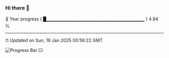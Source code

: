 ### Hi there 👋

⏳ Year progress { █▁▁▁▁▁▁▁▁▁▁▁▁▁▁▁▁▁▁▁▁▁▁▁▁▁▁▁▁▁ } 4.94 %

---

⏰ Updated on Sun, 19 Jan 2025 00:56:22 GMT

![Progress Bar CI](https://github.com/code-lakshay/GitHub-Actions-Demo/workflows/Progress%20Bar%20CI/badge.svg)
